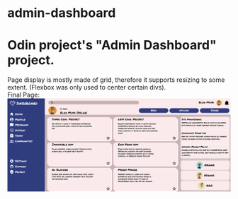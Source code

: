 # admin-dashboard
<h1>
Odin project's "Admin Dashboard" project.
</h1>
<p>
Page display is mostly made of grid, therefore it supports resizing to some extent. (Flexbox was only used to center certain divs).
<br>
Final Page:
<img src="img/final_product.png">
</p>